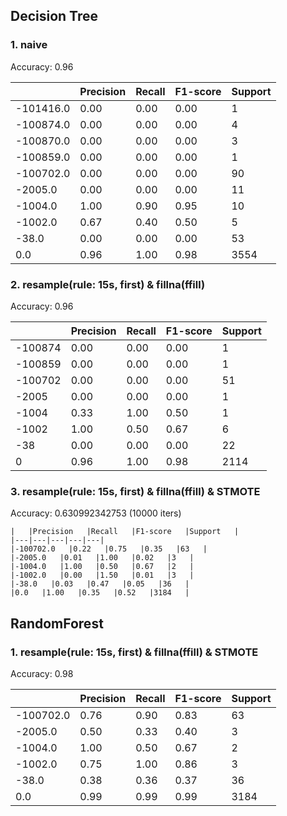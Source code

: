 ## Decision Tree
### 1. naive

Accuracy: 0.96  

|   |Precision   |Recall   |F1-score   |Support   |
|---|---|---|---|---|
|-101416.0   |0.00   |0.00   |0.00   |1   |
|-100874.0   |0.00   |0.00   |0.00   |4   |
|-100870.0   |0.00   |0.00   |0.00   |3   |
|-100859.0   |0.00   |0.00   |0.00   |1   |
|-100702.0   |0.00   |0.00   |0.00   |90   |
|-2005.0   |0.00   |0.00   |0.00   |11   |
|-1004.0   |1.00   |0.90   |0.95   |10   |
|-1002.0   |0.67   |0.40   |0.50   |5   |
|-38.0   |0.00   |0.00   |0.00   |53   |
|0.0   |0.96   |1.00   |0.98   |3554   |

### 2. resample(rule: 15s, first) & fillna(ffill)

Accuracy: 0.96  

|   |Precision   |Recall   |F1-score   |Support   |
|---|---|---|---|---|
|-100874   |0.00   |0.00   |0.00   |1   |
|-100859   |0.00   |0.00   |0.00   |1   |
|-100702   |0.00   |0.00   |0.00   |51   |
|-2005   |0.00   |0.00   |0.00   |1   |
|-1004   |0.33   |1.00   |0.50   |1   |
|-1002   |1.00   |0.50   |0.67   |6   |
|-38   |0.00   |0.00   |0.00   |22   |
|0   |0.96   |1.00   |0.98   |2114   |

### 3. resample(rule: 15s, first) & fillna(ffill) & STMOTE

Accuracy: 0.630992342753 (10000 iters)

```
|   |Precision   |Recall   |F1-score   |Support   |
|---|---|---|---|---|
|-100702.0   |0.22   |0.75   |0.35   |63   |
|-2005.0   |0.01   |1.00   |0.02   |3   |
|-1004.0   |1.00   |0.50   |0.67   |2   |
|-1002.0   |0.00   |1.50   |0.01   |3   |
|-38.0   |0.03   |0.47   |0.05   |36   |
|0.0   |1.00   |0.35   |0.52   |3184   |
```


## RandomForest
### 1. resample(rule: 15s, first) & fillna(ffill) & STMOTE

Accuracy: 0.98

|   |Precision   |Recall   |F1-score   |Support   |
|---|---|---|---|---|
|-100702.0   |0.76   |0.90   |0.83   |63   |
|-2005.0   |0.50   |0.33   |0.40   |3   |
|-1004.0   |1.00   |0.50   |0.67   |2   |
|-1002.0   |0.75   |1.00   |0.86   |3   |
|-38.0   |0.38   |0.36   |0.37   |36   |
|0.0   |0.99   |0.99   |0.99   |3184   |
